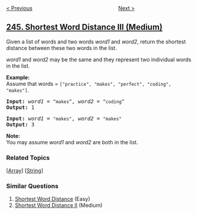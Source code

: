 <!--|This file generated by command(leetcode description); DO NOT EDIT.    |-->
<!--+----------------------------------------------------------------------+-->
<!--|@author    openset <openset.wang@gmail.com>                           |-->
<!--|@link      https://github.com/openset                                 |-->
<!--|@home      https://github.com/openset/leetcode                        |-->
<!--+----------------------------------------------------------------------+-->

[< Previous](../shortest-word-distance-ii "Shortest Word Distance II")
　　　　　　　　　　　　　　　　
[Next >](../strobogrammatic-number "Strobogrammatic Number")

## [245. Shortest Word Distance III (Medium)](https://leetcode.com/problems/shortest-word-distance-iii "最短单词距离 III")

<p>Given a list of words and two words <em>word1</em> and <em>word2</em>, return the shortest distance between these two words in the list.</p>

<p><em>word1</em> and <em>word2</em> may be the same and they represent two individual words in the list.</p>

<p><strong>Example:</strong><br />
Assume that words = <code>[&quot;practice&quot;, &quot;makes&quot;, &quot;perfect&quot;, &quot;coding&quot;, &quot;makes&quot;]</code>.</p>

<pre>
<b>Input:</b> <em>word1</em> = <code>&ldquo;makes&rdquo;</code>, <em>word2</em> = <code>&ldquo;coding&rdquo;</code>
<b>Output:</b> 1
</pre>

<pre>
<b>Input:</b> <em>word1</em> = <code>&quot;makes&quot;</code>, <em>word2</em> = <code>&quot;makes&quot;</code>
<b>Output:</b> 3
</pre>

<p><strong>Note:</strong><br />
You may assume <em>word1</em> and <em>word2</em> are both in the list.</p>

### Related Topics
  [[Array](../../tag/array/README.md)]
  [[String](../../tag/string/README.md)]

### Similar Questions
  1. [Shortest Word Distance](../shortest-word-distance) (Easy)
  1. [Shortest Word Distance II](../shortest-word-distance-ii) (Medium)
